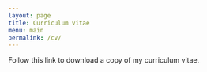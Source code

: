 ```yaml
---
layout: page
title: Curriculum vitae
menu: main
permalink: /cv/
---
```


Follow this link to download a copy of my curriculum vitae.

